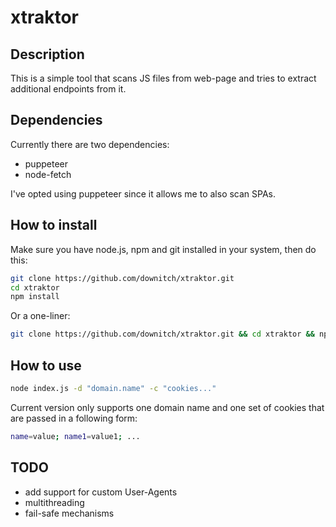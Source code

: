 # xtraktor

## Description

This is a simple tool that scans JS files from web-page and tries to extract additional endpoints from it.

## Dependencies

Currently there are two dependencies:

- puppeteer
- node-fetch

 I've opted using puppeteer since it allows me to also scan SPAs.

## How to install

Make sure you have node.js, npm and git installed in your system, then do this:

```bash
git clone https://github.com/downitch/xtraktor.git
cd xtraktor
npm install
```

Or a one-liner:

```bash
git clone https://github.com/downitch/xtraktor.git && cd xtraktor && npm install
```

## How to use

 ```bash
node index.js -d "domain.name" -c "cookies..."
 ```

 Current version only supports one domain name and one set of cookies that are passed in a following form:

```bash
name=value; name1=value1; ...
```

## TODO

- add support for custom User-Agents
- multithreading
- fail-safe mechanisms
